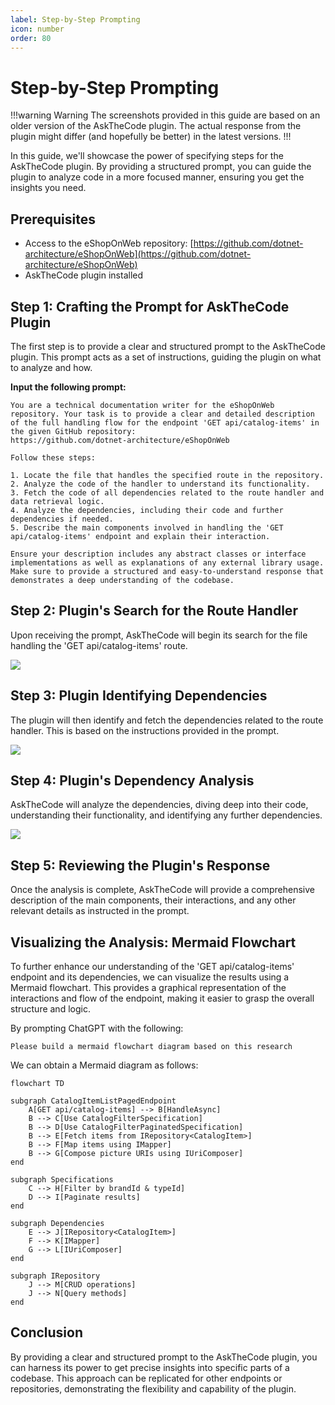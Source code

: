 ```yaml
---
label: Step-by-Step Prompting
icon: number
order: 80
---
```


# Step-by-Step Prompting

!!!warning Warning
The screenshots provided in this guide are based on an older version of the AskTheCode plugin. The actual response from the plugin might differ (and hopefully be better) in the latest versions.
!!!

In this guide, we'll showcase the power of specifying steps for the AskTheCode plugin. By providing a structured prompt, you can guide the plugin to analyze code in a more focused manner, ensuring you get the insights you need.

## Prerequisites

- Access to the eShopOnWeb repository: [https://github.com/dotnet-architecture/eShopOnWeb](https://github.com/dotnet-architecture/eShopOnWeb)
- AskTheCode plugin installed

## Step 1: Crafting the Prompt for AskTheCode Plugin

The first step is to provide a clear and structured prompt to the AskTheCode plugin. This prompt acts as a set of instructions, guiding the plugin on what to analyze and how.

**Input the following prompt:**  

```plaintext
You are a technical documentation writer for the eShopOnWeb repository. Your task is to provide a clear and detailed description of the full handling flow for the endpoint 'GET api/catalog-items' in the given GitHub repository: 
https://github.com/dotnet-architecture/eShopOnWeb

Follow these steps:

1. Locate the file that handles the specified route in the repository.
2. Analyze the code of the handler to understand its functionality.
3. Fetch the code of all dependencies related to the route handler and data retrieval logic.
4. Analyze the dependencies, including their code and further dependencies if needed.
5. Describe the main components involved in handling the 'GET api/catalog-items' endpoint and explain their interaction.

Ensure your description includes any abstract classes or interface implementations as well as explanations of any external library usage. 
Make sure to provide a structured and easy-to-understand response that demonstrates a deep understanding of the codebase.
```

## Step 2: Plugin's Search for the Route Handler

Upon receiving the prompt, AskTheCode will begin its search for the file handling the 'GET api/catalog-items' route.

![](/resources/usage/step-by-step/step2.png)

## Step 3: Plugin Identifying Dependencies

The plugin will then identify and fetch the dependencies related to the route handler. This is based on the instructions provided in the prompt.

![](/resources/usage/step-by-step/step3.png)

## Step 4: Plugin's Dependency Analysis

AskTheCode will analyze the dependencies, diving deep into their code, understanding their functionality, and identifying any further dependencies.

![](/resources/usage/step-by-step/step4.png)

## Step 5: Reviewing the Plugin's Response

Once the analysis is complete, AskTheCode will provide a comprehensive description of the main components, their interactions, and any other relevant details as instructed in the prompt.

## Visualizing the Analysis: Mermaid Flowchart

To further enhance our understanding of the 'GET api/catalog-items' endpoint and its dependencies, we can visualize the results using a Mermaid flowchart. This provides a graphical representation of the interactions and flow of the endpoint, making it easier to grasp the overall structure and logic.

By prompting ChatGPT with the following:

```
Please build a mermaid flowchart diagram based on this research
```

We can obtain a Mermaid diagram as follows:

```mermaid
flowchart TD

subgraph CatalogItemListPagedEndpoint
    A[GET api/catalog-items] --> B[HandleAsync]
    B --> C[Use CatalogFilterSpecification]
    B --> D[Use CatalogFilterPaginatedSpecification]
    B --> E[Fetch items from IRepository<CatalogItem>]
    B --> F[Map items using IMapper]
    B --> G[Compose picture URIs using IUriComposer]
end

subgraph Specifications
    C --> H[Filter by brandId & typeId]
    D --> I[Paginate results]
end

subgraph Dependencies
    E --> J[IRepository<CatalogItem>]
    F --> K[IMapper]
    G --> L[IUriComposer]
end

subgraph IRepository
    J --> M[CRUD operations]
    J --> N[Query methods]
end
```

## Conclusion

By providing a clear and structured prompt to the AskTheCode plugin, you can harness its power to get precise insights into specific parts of a codebase. This approach can be replicated for other endpoints or repositories, demonstrating the flexibility and capability of the plugin.


